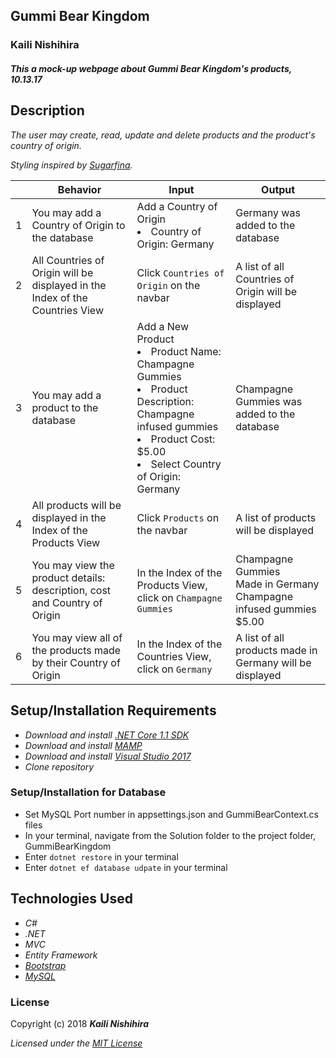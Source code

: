 ## Gummi Bear Kingdom

### Kaili Nishihira

#### _This a mock-up webpage about Gummi Bear Kingdom's products, 10.13.17_


## Description

_The user may create, read, update and delete products and the product's country of origin._

_Styling inspired by [Sugarfina](https://www.sugarfina.com/)._

|| Behavior  | Input  | Output  |
|---|---|---|---|
|1| You may add a Country of Origin to the database | Add a Country of Origin<br> <li>Country of Origin: Germany</li> | Germany was added to the database |
|2| All Countries of Origin will be displayed in the Index of the Countries View  | Click `Countries of Origin` on the navbar | A list of all Countries of Origin will be displayed |
|3| You may add a product to the database | Add a New Product<br> <li>Product Name: Champagne Gummies</li> <li>Product Description: Champagne infused gummies</li> <li>Product Cost: $5.00</li> <li>Select Country of Origin: Germany</li> | Champagne Gummies was added to the database |
|4| All products will be displayed in the Index of the Products View  | Click `Products` on the navbar | A list of products will be displayed |
|5| You may view the product details: description, cost and Country of Origin | In the Index of the Products View, click on `Champagne Gummies` | Champagne Gummies<br> Made in Germany<br> Champagne infused gummies<br> $5.00 |
|6| You may view all of the products made by their Country of Origin | In the Index of the Countries View, click on `Germany` | A list of all products made in Germany will be displayed |



## Setup/Installation Requirements

* _Download and install [.NET Core 1.1 SDK](https://www.microsoft.com/net/download/core)_
* _Download and install [MAMP](https://www.mamp.info/en/)_
* _Download and install [Visual Studio 2017](https://www.visualstudio.com/)_
* _Clone repository_

### Setup/Installation for Database
* Set MySQL Port number in appsettings.json and GummiBearContext.cs files
* In your terminal, navigate from the Solution folder to the project folder, GummiBearKingdom
* Enter `dotnet restore` in your terminal
* Enter `dotnet ef database udpate` in your terminal

## Technologies Used
* _C#_
* _.NET_
* _MVC_
* _Entity Framework_
* _[Bootstrap](http://getbootstrap.com/getting-started/)_
* _[MySQL](https://www.mysql.com/)_

### License

Copyright (c) 2018 **_Kaili Nishihira_**

*Licensed under the [MIT License](https://opensource.org/licenses/MIT)*


﻿
